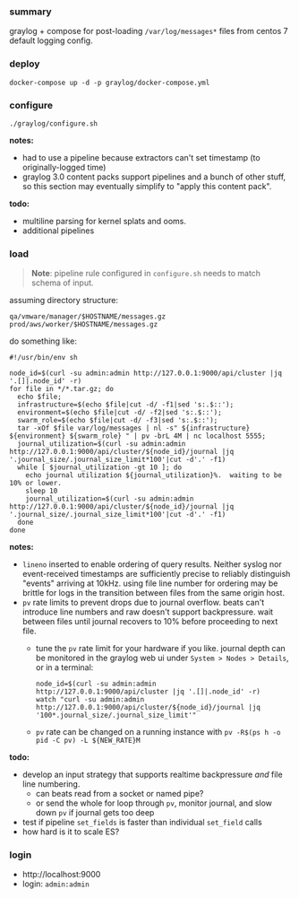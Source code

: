 ### summary
graylog + compose for post-loading `/var/log/messages*` files from centos 7 default logging config.

### deploy

```
docker-compose up -d -p graylog/docker-compose.yml
```

### configure

```
./graylog/configure.sh
```

**notes:**
- had to use a pipeline because extractors can't set timestamp (to originally-logged time)
- graylog 3.0 content packs support pipelines and a bunch of other stuff, so this section may eventually simplify to "apply this content pack".

**todo:**
- multiline parsing for kernel splats and ooms.
- additional pipelines

### load

> **Note**: pipeline rule configured in `configure.sh` needs to match schema of input.

assuming directory structure:

```
qa/vmware/manager/$HOSTNAME/messages.gz
prod/aws/worker/$HOSTNAME/messages.gz
```

do something like:

```
#!/usr/bin/env sh

node_id=$(curl -su admin:admin http://127.0.0.1:9000/api/cluster |jq '.[]|.node_id' -r)
for file in */*.tar.gz; do
  echo $file;
  infrastructure=$(echo $file|cut -d/ -f1|sed 's:.$::');
  environment=$(echo $file|cut -d/ -f2|sed 's:.$::');
  swarm_role=$(echo $file|cut -d/ -f3|sed 's:.$::');
  tar -xOf $file var/log/messages | nl -s" ${infrastructure} ${environment} ${swarm_role} " | pv -brL 4M | nc localhost 5555;
  journal_utilization=$(curl -su admin:admin http://127.0.0.1:9000/api/cluster/${node_id}/journal |jq '.journal_size/.journal_size_limit*100'|cut -d'.' -f1)
  while [ $journal_utilization -gt 10 ]; do
    echo journal utilization ${journal_utilization}%.  waiting to be 10% or lower.
    sleep 10
    journal_utilization=$(curl -su admin:admin http://127.0.0.1:9000/api/cluster/${node_id}/journal |jq '.journal_size/.journal_size_limit*100'|cut -d'.' -f1)
  done
done
```

**notes:**
- `lineno` inserted to enable ordering of query results.  Neither syslog nor event-received timestamps are sufficiently precise to reliably distinguish "events" arriving at 10kHz. using file line number for ordering may be brittle for logs in the transition between files from the same origin host.
- `pv` rate limits to prevent drops due to journal overflow.  beats can't introduce line numbers and raw doesn't support backpressure.  wait between files until journal recovers to 10% before proceeding to next file.
    - tune the `pv` rate limit for your hardware if you like. journal depth can be monitored in the graylog web ui under `System > Nodes > Details`, or in a terminal:

        ```
        node_id=$(curl -su admin:admin http://127.0.0.1:9000/api/cluster |jq '.[]|.node_id' -r)
        watch "curl -su admin:admin http://127.0.0.1:9000/api/cluster/${node_id}/journal |jq '100*.journal_size/.journal_size_limit'"
        ```
    - `pv` rate can be changed on a running instance with `pv -R$(ps h -o pid -C pv) -L ${NEW_RATE}M`

**todo:**
* develop an input strategy that supports realtime backpressure *and* file line numbering.  
  - can beats read from a socket or named pipe?
  - or send the whole for loop through `pv`, monitor journal, and slow down `pv` if journal gets too deep
* test if pipeline `set_fields` is faster than individual `set_field` calls
* how hard is it to scale ES?

### login

* http://localhost:9000
* login: `admin:admin`
